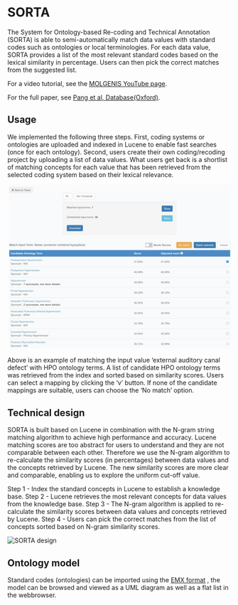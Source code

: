 # SORTA

The System for Ontology-based Re-coding and Technical Annotation (SORTA) is able
to semi-automatically match data values with standard codes such as ontologies
or local terminologies. For each data value, SORTA provides a list of the most
relevant standard codes based on the lexical similarity in percentage. Users can
then pick the correct matches from the suggested list.

For a video tutorial, see the [MOLGENIS YouTube page](https://www.youtube.com/watch?v=Wq81S-jR3l8).

For the full paper, see [Pang et al, Database(Oxford)](http://database.oxfordjournals.org/content/2015/bav089.full).

## Usage

We implemented the following three steps. First, coding systems or ontologies
are uploaded and indexed in Lucene to enable fast searches (once for each
ontology). Second, users create their own coding/recoding project by uploading
a list of data values. What users get back is a shortlist of matching concepts
for each value that has been retrieved from the selected coding system based on
their lexical relevance.

![SORTA example](../images/sorta_example.jpg)

Above is an example of matching the input value ‘external auditory canal defect’
with HPO ontology terms. A list of candidate HPO ontology terms was retrieved
from the index and sorted based on similarity scores. Users can select a mapping
by clicking the ‘v’ button. If none of the candidate mappings are suitable,
users can choose the ‘No match’ option.

## Technical design

SORTA is built based on Lucene in combination with the N-gram string matching
algorithm to achieve high performance and accuracy. Lucene matching scores are
too abstract for users to understand and they are not comparable between each
other. Therefore we use the N-gram algorithm to re-calculate the similarity
scores (in percentages) between data values and the concepts retrieved by
Lucene. The new similarity scores are more clear and comparable, enabling us
to explore the uniform cut-off value.

Step 1 - Index the standard concepts in Lucene to establish a knowledge base.
Step 2 - Lucene retrieves the most relevant concepts for data values from the knowledge base.
Step 3 - The N-gram algorithm is applied to re-calculate the similarity scores between data values and concepts retrieved by Lucene.
Step 4 - Users can pick the correct matches from the list of concepts sorted based on N-gram similarity scores.

![SORTA design](../images/sorta_design.png)

## Ontology model

Standard codes (ontologies) can be imported using the [EMX format](../guide-emx.md)
, the model can be browsed and viewed as a UML diagram as well as a flat list
in the webbrowser.
